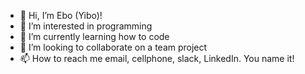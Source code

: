- 👋 Hi, I’m Ebo (Yibo)!
- 👀 I’m interested in programming
- 🌱 I’m currently learning how to code
- 💞️ I’m looking to collaborate on a team project
- 📫 How to reach me email, cellphone, slack, LinkedIn. You name it!

<!---
ebo-lee/ebo-lee is a ✨ special ✨ repository because its `README.md` (this file) appears on your GitHub profile.
You can click the Preview link to take a look at your changes.
--->
